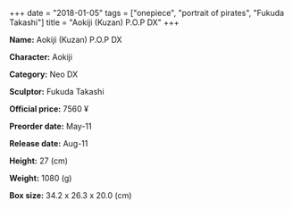 +++
date = "2018-01-05"
tags = ["onepiece", "portrait of pirates", "Fukuda Takashi"]
title = "Aokiji (Kuzan) P.O.P DX"
+++

**Name:** Aokiji (Kuzan) P.O.P DX

**Character:** Aokiji

**Category:** Neo DX 

**Sculptor:** Fukuda Takashi

**Official price:** 7560 ¥

**Preorder date:** May-11

**Release date:** Aug-11

**Height:** 27 (cm)

**Weight:** 1080 (g)

**Box size:** 34.2 x 26.3 x 20.0 (cm)



